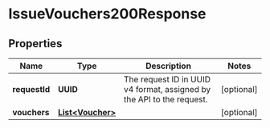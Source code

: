

# IssueVouchers200Response


## Properties

| Name | Type | Description | Notes |
|------------ | ------------- | ------------- | -------------|
|**requestId** | **UUID** | The request ID in UUID v4 format, assigned by the API to the request. |  [optional] |
|**vouchers** | [**List&lt;Voucher&gt;**](Voucher.md) |  |  [optional] |



